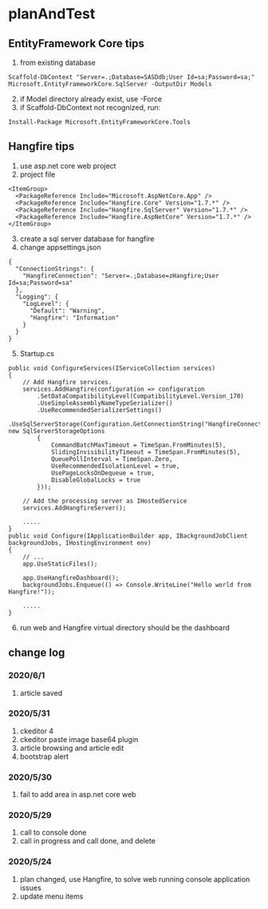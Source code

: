 # planAndTest

## EntityFramework Core tips
1. from existing database
```
Scaffold-DbContext "Server=.;Database=SASDdb;User Id=sa;Password=sa;" Microsoft.EntityFrameworkCore.SqlServer -OutputDir Models
```
2. if Model directory already exist, use -Force
3. if Scaffold-DbContext not recognized, run:
```
Install-Package Microsoft.EntityFrameworkCore.Tools
```

## Hangfire tips
1. use asp.net core web project
2. project file
```
<ItemGroup>
  <PackageReference Include="Microsoft.AspNetCore.App" />
  <PackageReference Include="Hangfire.Core" Version="1.7.*" />
  <PackageReference Include="Hangfire.SqlServer" Version="1.7.*" />
  <PackageReference Include="Hangfire.AspNetCore" Version="1.7.*" />
</ItemGroup>
```
3. create a sql server database for hangfire
4. change appsettings.json 
```
{
  "ConnectionStrings": {
    "HangfireConnection": "Server=.;Database=zHangfire;User Id=sa;Password=sa"
  },
  "Logging": {
    "LogLevel": {
      "Default": "Warning",
      "Hangfire": "Information"
    }
  }
}
```
5. Startup.cs
```
public void ConfigureServices(IServiceCollection services)
{
    // Add Hangfire services.
    services.AddHangfire(configuration => configuration
        .SetDataCompatibilityLevel(CompatibilityLevel.Version_170)
        .UseSimpleAssemblyNameTypeSerializer()
        .UseRecommendedSerializerSettings()
        .UseSqlServerStorage(Configuration.GetConnectionString("HangfireConnection"), new SqlServerStorageOptions
        {
            CommandBatchMaxTimeout = TimeSpan.FromMinutes(5),
            SlidingInvisibilityTimeout = TimeSpan.FromMinutes(5),
            QueuePollInterval = TimeSpan.Zero,
            UseRecommendedIsolationLevel = true,
            UsePageLocksOnDequeue = true,
            DisableGlobalLocks = true
        }));

    // Add the processing server as IHostedService
    services.AddHangfireServer();

    .....
}
public void Configure(IApplicationBuilder app, IBackgroundJobClient backgroundJobs, IHostingEnvironment env)
{
    // ...
    app.UseStaticFiles();

    app.UseHangfireDashboard();
    backgroundJobs.Enqueue(() => Console.WriteLine("Hello world from Hangfire!"));

    .....
}
```
6. run web and Hangfire virtual directory should be the dashboard

## change log
### 2020/6/1
1. article saved

### 2020/5/31
1. ckeditor 4
2. ckeditor paste image base64 plugin
3. article browsing and article edit
4. bootstrap alert

### 2020/5/30
1. fail to add area in asp.net core web
 
### 2020/5/29
1. call to console done
2. call in progress and call done, and delete

### 2020/5/24
1. plan changed, use Hangfire, to solve web running console application issues
2. update menu items
